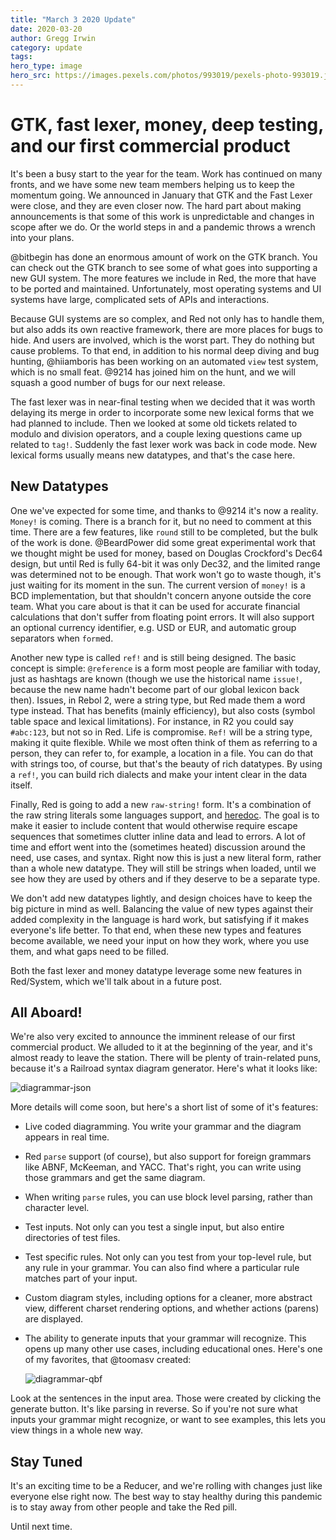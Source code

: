 ```yaml
---
title: "March 3 2020 Update"
date: 2020-03-20
author: Gregg Irwin
category: update
tags:
hero_type: image
hero_src: https://images.pexels.com/photos/993019/pexels-photo-993019.jpeg?auto=compress&cs=tinysrgb&h=650&w=940
---
```


# GTK, fast lexer, money, deep testing, and our first commercial product

It's been a busy start to the year for the team. Work has continued on many fronts, and we have some new team members helping us to keep the momentum going. We announced in January that GTK and the Fast Lexer were close, and they are even closer now. The hard part about making announcements is that some of this work is unpredictable and changes in scope after we do. Or the world steps in and a pandemic throws a wrench into your plans.

@bitbegin has done an enormous amount of work on the GTK branch. You can check out the GTK branch to see some of what goes into supporting a new GUI system. The more features we include in Red, the more that have to be ported and maintained. Unfortunately, most operating systems and UI systems have large, complicated sets of APIs and interactions.

Because GUI systems are so complex, and Red not only has to handle them, but also adds its own reactive framework, there are more places for bugs to hide. And users are involved, which is the worst part. They do nothing but cause problems. To that end, in addition to his normal deep diving and bug hunting, @hiiamboris has been working on an automated `view` test system, which is no small feat. @9214 has joined him on the hunt, and we will squash a good number of bugs for our next release.

The fast lexer was in near-final testing when we decided that it was worth delaying its merge in order to incorporate some new lexical forms that we had planned to include. Then we looked at some old tickets related to modulo and division operators, and a couple lexing questions came up related to `tag!`. Suddenly the fast lexer work was back in code mode. New lexical forms usually means new datatypes, and that's the case here.

## New Datatypes

One we've expected for some time, and thanks to @9214 it's now a reality. `Money!` is coming. There is a branch for it, but no need to comment at this time. There are a few features, like `round` still to be completed, but the bulk of the work is done. @BeardPower did some great experimental work that we thought might be used for money, based on Douglas Crockford's Dec64 design, but until Red is fully 64-bit it was only Dec32, and the limited range was determined not to be enough. That work won't go to waste though, it's just waiting for its moment in the sun. The current version of `money!` is a BCD implementation, but that shouldn't concern anyone outside the core team. What you care about is that it can be used for accurate financial calculations that don't suffer from floating point errors. It will also support an optional currency identifier, e.g. USD or EUR, and automatic group separators when `form`ed.

Another new type is called `ref!` and is still being designed. The basic concept is simple: `@reference` is a form most people are familiar with today, just as hashtags are known (though we use the historical name `issue!`, because the new name hadn't become part of our global lexicon back then). Issues, in Rebol 2, were a string type, but Red made them a word type instead. That has benefits (mainly efficiency), but also costs (symbol table space and lexical limitations). For instance, in R2 you could say `#abc:123`, but not so in Red. Life is compromise. `Ref!` will be a string type, making it quite flexible. While we most often think of them as referring to a person, they can refer to, for example, a location in a file. You can do that with strings too, of course, but that's the beauty of rich datatypes. By using a `ref!`, you can build rich dialects and make your intent clear in the data itself.

Finally, Red is going to add a new `raw-string!` form. It's a combination of the raw string literals some languages support, and [heredoc](https://en.wikipedia.org/wiki/Here_document). The goal is to make it easier to include content that would otherwise require escape sequences that sometimes clutter inline data and lead to errors. A lot of time and effort went into the (sometimes heated) discussion around the need, use cases, and syntax. Right now this is just a new literal form, rather than a whole new datatype. They will still be strings when loaded, until we see how they are used by others and if they deserve to be a separate type.

We don't add new datatypes lightly, and design choices have to keep the big picture in mind as well. Balancing the value of new types against their added complexity in the language is hard work, but satisfying if it makes everyone's life better. To that end, when these new types and features become available, we need your input on how they work, where you use them, and what gaps need to be filled.

Both the fast lexer and money datatype leverage some new features in Red/System, which we'll talk about in a future post.

## All Aboard!

We're also very excited to announce the imminent release of our first commercial product. We alluded to it at the beginning of the year, and it's almost ready to leave the station. There will be plenty of train-related puns, because it's a Railroad syntax diagram generator. Here's what it looks like:

<!---
adjust file link as necessary
-->
![diagrammar-json](https://1.bp.blogspot.com/-EXmOKIGumGY/XnQhhXUGRdI/AAAAAAAAAXA/g4yihskd2J8orjEZMjMY_ysh4mrkB2DaQCNcBGAsYHQ/s640/diagrammar-screenshot-json.png)

More details will come soon, but here's a short list of some of it's features:

* Live coded diagramming. You write your grammar and the diagram appears in real time.

* Red `parse` support (of course), but also support for foreign grammars like ABNF, McKeeman, and YACC. That's right, you can write using those grammars and get the same diagram. 
    
* When writing `parse` rules, you can use block level parsing, rather than character level.
    
* Test inputs. Not only can you test a single input, but also entire directories of test files.

* Test specific rules. Not only can you test from your top-level rule, but any rule in your grammar. You can also find where a particular rule matches part of your input.

* Custom diagram styles, including options for a cleaner, more abstract view, different charset rendering options, and whether actions (parens) are displayed.

* The ability to generate inputs that your grammar will recognize. This opens up many other use cases, including educational ones. Here's one of my favorites, that @toomasv created:

    <!---
    adjust file link as necessary
    -->
    ![diagrammar-qbf](https://1.bp.blogspot.com/-FNy5T-vtng0/XnQjfVPCtJI/AAAAAAAAAXM/c8v9u_otZ4Eav8n9vF1u0A6KigGxH3yeQCEwYBhgL/s640/diagrammar-screenshot-qbf.png)

Look at the sentences in the input area. Those were created by clicking the generate button. It's like parsing in reverse. So if you're not sure what inputs your grammar might recognize, or want to see examples, this lets you view things in a whole new way.

## Stay Tuned

It's an exciting time to be a Reducer, and we're rolling with changes just like everyone else right now. The best way to stay healthy during this pandemic is to stay away from other people and take the Red pill.

Until next time.